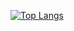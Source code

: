 [![Top Langs](https://github-readme-stats.vercel.app/api/top-langs/?username=seulgi9506&layout=compact&exclude_repo=seulgi9506.github.io,productive-box&bg_color=DEG,f5f7fa,c3cfe2&title_color=537895&hide_border)](https://github.com/seulgi9506/seulgi9506)

